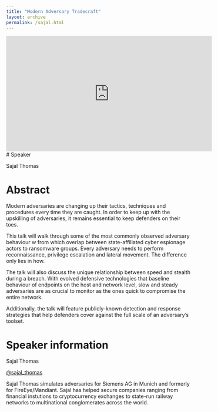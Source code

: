 ```yaml
---
title: "Modern Adversary Tradecraft"
layout: archive
permalink: /sajal.html
---
```


<iframe width="560" height="315" src="https://www.youtube.com/embed/Yy25Th5Xkn4" title="YouTube video player" frameborder="0" allow="accelerometer; autoplay; clipboard-write; encrypted-media; gyroscope; picture-in-picture" allowfullscreen></iframe>
# Speaker

Sajal Thomas

# Abstract

Modern adversaries are changing up their tactics, techniques and procedures every time they are caught. In order to keep up with the upskilling of adversaries, it remains essential to keep defenders on their toes.

This talk will walk through some of the most commonly observed adversary behaviour w from which overlap between state-affiliated cyber espionage actors to ransomware groups. Every adversary needs to perform reconnaissance, privilege escalation and lateral movement. The difference only lies in how.

The talk will also discuss the unique relationship between speed and stealth during a breach. With evolved defensive technologies that baseline behaviour of endpoints on the host and network level, slow and steady adversaries are as crucial to monitor as the ones quick to compromise the entire network.

Additionally, the talk will feature publicly-known detection and response strategies that help defenders cover against the full scale of an adversary’s toolset.

# Speaker information

Sajal Thomas

[@sajal_thomas](https://twitter.com/sajal_thomas)

Sajal Thomas simulates adversaries for Siemens AG in Munich and formerly for FireEye/Mandiant. Sajal has helped secure companies ranging from financial instutions to cryptocurrency exchanges to state-run railway networks to multinational conglomerates across the world.
